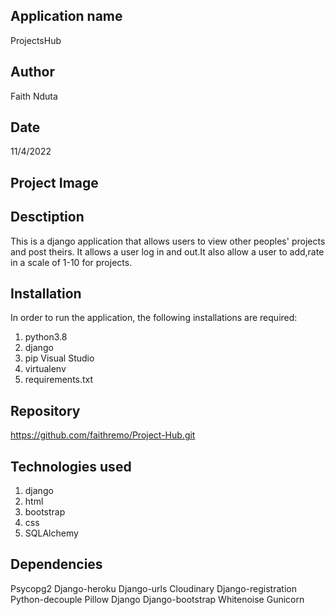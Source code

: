 ## Application name
ProjectsHub

## Author
Faith Nduta

## Date
11/4/2022

## Project Image


## Desctiption
This is a django application that allows users to view other peoples' projects and post theirs. It allows a user log in and out.It also allow a user to add,rate in a scale of 1-10 for projects.

## Installation
In order to run the application, the following installations are required:
 1. python3.8 
 2. django
 3. pip Visual Studio 
 4. virtualenv 
 5. requirements.txt

## Repository
https://github.com/faithremo/Project-Hub.git

## Technologies used
1. django
2. html
3. bootstrap
4. css
5. SQLAlchemy

## Dependencies
Psycopg2
Django-heroku
Django-urls
Cloudinary
Django-registration
Python-decouple
Pillow
Django
Django-bootstrap
Whitenoise
Gunicorn








